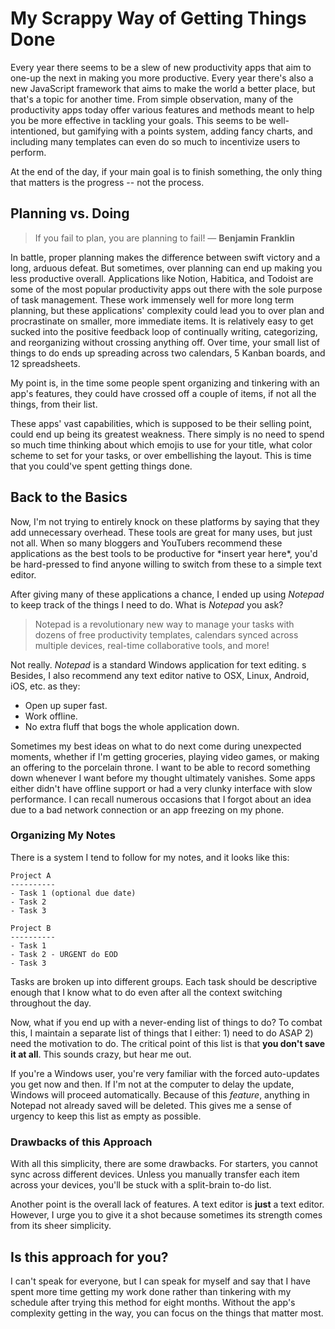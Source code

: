 # My Scrappy Way of Getting Things Done

Every year there seems to be a slew of new productivity apps that aim to one-up the next in making you more productive. Every year there's also a new JavaScript framework that aims to make the world a better place, but that's a topic for another time.  From simple observation, many of the productivity apps today offer various features and methods meant to help you be more effective in tackling your goals. This seems to be well-intentioned, but gamifying with a points system, adding fancy charts, and including many templates can even do so much to incentivize users to perform.

At the end of the day, if your main goal is to finish something, the only thing that matters is the progress -- not the process.

## Planning vs. Doing

> If you fail to plan, you are planning to fail! ― **Benjamin Franklin**

In battle, proper planning makes the difference between swift victory and a long, arduous defeat. But sometimes, over planning can end up making you less productive overall. Applications like Notion, Habitica, and Todoist are some of the most popular productivity apps out there with the sole purpose of task management. These work immensely well for more long term planning, but these applications' complexity could lead you to over plan and procrastinate on smaller, more immediate items. It is relatively easy to get sucked into the positive feedback loop of continually writing, categorizing, and reorganizing without crossing anything off. Over time, your small list of things to do ends up spreading across two calendars, 5 Kanban boards, and 12 spreadsheets.

My point is, in the time some people spent organizing and tinkering with an app's features, they could have crossed off a couple of items, if not all the things, from their list.

These apps' vast capabilities, which is supposed to be their selling point, could end up being its greatest weakness. There simply is no need to spend so much time thinking about which emojis to use for your title, what color scheme to set for your tasks, or over embellishing the layout. This is time that you could've spent getting things done.

## Back to the Basics

Now, I'm not trying to entirely knock on these platforms by saying that they add unnecessary overhead. These tools are great for many uses, but just not all. When so many bloggers and YouTubers recommend these applications as the best tools to be productive for \*insert year here*, you'd be hard-pressed to find anyone willing to switch from these to a simple text editor.

After giving many of these applications a chance, I ended up using *Notepad* to keep track of the things I need to do. What is *Notepad* you ask?

> Notepad is a revolutionary new way to manage your tasks with dozens of free productivity templates, calendars synced across multiple devices, real-time collaborative tools, and more!

Not really. *Notepad* is a standard Windows application for text editing. s Besides, I also recommend any text editor native to OSX, Linux, Android, iOS, etc. as they:

- Open up super fast.
- Work offline.
- No extra fluff that bogs the whole application down.

Sometimes my best ideas on what to do next come during unexpected moments, whether if I'm getting groceries, playing video games, or making an offering to the porcelain throne. I want to be able to record something down whenever I want before my thought ultimately vanishes. Some apps either didn't have offline support or had a very clunky interface with slow performance. I can recall numerous occasions that I forgot about an idea due to a bad network connection or an app freezing on my phone.

### Organizing My Notes

There is a system I tend to follow for my notes, and it looks like this:

```
Project A
----------
- Task 1 (optional due date)
- Task 2
- Task 3

Project B
----------
- Task 1
- Task 2 - URGENT do EOD
- Task 3
```

Tasks are broken up into different groups. Each task should be descriptive enough that I know what to do even after all the context switching throughout the day.

Now, what if you end up with a never-ending list of things to do? To combat this, I maintain a separate list of things that I either: 1) need to do ASAP 2) need the motivation to do. The critical point of this list is that **you don't save it at all**. This sounds crazy, but hear me out.

If you're a Windows user, you're very familiar with the forced auto-updates you get now and then. If I'm not at the computer to delay the update, Windows will proceed automatically. Because of this *feature*, anything in Notepad not already saved will be deleted. This gives me a sense of urgency to keep this list as empty as possible.

### Drawbacks of this Approach

With all this simplicity, there are some drawbacks. For starters, you cannot sync across different devices. Unless you manually transfer each item across your devices, you'll be stuck with a split-brain to-do list.

Another point is the overall lack of features. A text editor is **just** a text editor. However, I urge you to give it a shot because sometimes its strength comes from its sheer simplicity.

## Is this approach for you?

I can't speak for everyone, but I can speak for myself and say that I have spent more time getting my work done rather than tinkering with my schedule after trying this method for eight months. Without the app's complexity getting in the way, you can focus on the things that matter most.